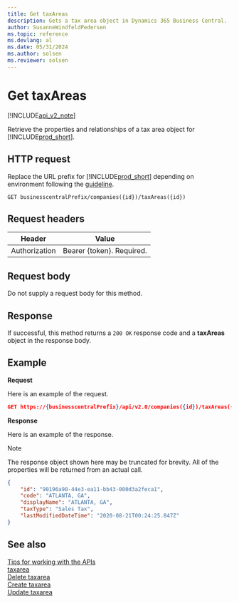 ```yaml
---
title: Get taxAreas  
description: Gets a tax area object in Dynamics 365 Business Central. 
author: SusanneWindfeldPedersen
ms.topic: reference
ms.devlang: al
ms.date: 05/31/2024
ms.author: solsen
ms.reviewer: solsen
---
```


# Get taxAreas

[!INCLUDE[api_v2_note](../../../includes/api_v2_note.md)]

Retrieve the properties and relationships of a tax area object for [!INCLUDE[prod_short](../../../includes/prod_short.md)].

## HTTP request
Replace the URL prefix for [!INCLUDE[prod_short](../../../includes/prod_short.md)] depending on environment following the [guideline](../../v2.0/endpoints-apis-for-dynamics.md).

```
GET businesscentralPrefix/companies({id})/taxAreas({id})
```

## Request headers

|Header|Value|
|------|-----|
|Authorization  |Bearer {token}. Required. |

## Request body
Do not supply a request body for this method.

## Response
If successful, this method returns a ```200 OK``` response code and a **taxAreas** object in the response body.

## Example

**Request**

Here is an example of the request.
```json
GET https://{businesscentralPrefix}/api/v2.0/companies({id})/taxAreas({id})
```

**Response**

Here is an example of the response. 

> [!NOTE]  
>   The response object shown here may be truncated for brevity. All of the properties will be returned from an actual call.

```json
{
    "id": "90196a90-44e3-ea11-bb43-000d3a2feca1",
    "code": "ATLANTA, GA",
    "displayName": "ATLANTA, GA",
    "taxType": "Sales Tax",
    "lastModifiedDateTime": "2020-08-21T00:24:25.847Z"
}
```

## See also
[Tips for working with the APIs](../../../developer/devenv-connect-apps-tips.md)    
[taxarea](../resources/dynamics_taxarea.md)    
[Delete taxarea](dynamics_taxarea_Delete.md)    
[Create taxarea](dynamics_taxarea_Create.md)    
[Update taxarea](dynamics_taxarea_Update.md)    

